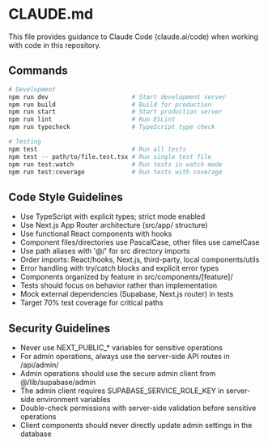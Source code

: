 # CLAUDE.md

This file provides guidance to Claude Code (claude.ai/code) when working with code in this repository.

## Commands
```bash
# Development
npm run dev                       # Start development server
npm run build                     # Build for production
npm run start                     # Start production server
npm run lint                      # Run ESLint
npm run typecheck                 # TypeScript type check

# Testing
npm test                          # Run all tests
npm test -- path/to/file.test.tsx # Run single test file
npm run test:watch                # Run tests in watch mode
npm run test:coverage             # Run tests with coverage
```

## Code Style Guidelines
- Use TypeScript with explicit types; strict mode enabled
- Use Next.js App Router architecture (src/app/ structure)
- Use functional React components with hooks
- Component files/directories use PascalCase, other files use camelCase
- Use path aliases with '@/' for src directory imports
- Order imports: React/hooks, Next.js, third-party, local components/utils
- Error handling with try/catch blocks and explicit error types
- Components organized by feature in src/components/[feature]/
- Tests should focus on behavior rather than implementation
- Mock external dependencies (Supabase, Next.js router) in tests
- Target 70% test coverage for critical paths

## Security Guidelines
- Never use NEXT_PUBLIC_* variables for sensitive operations
- For admin operations, always use the server-side API routes in /api/admin/
- Admin operations should use the secure admin client from @/lib/supabase/admin
- The admin client requires SUPABASE_SERVICE_ROLE_KEY in server-side environment variables
- Double-check permissions with server-side validation before sensitive operations
- Client components should never directly update admin settings in the database